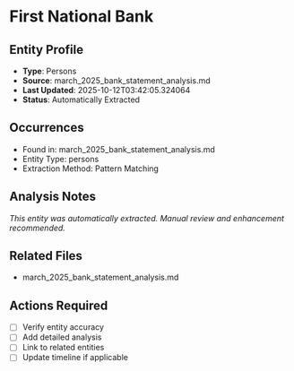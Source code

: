 # First National Bank

## Entity Profile
- **Type**: Persons
- **Source**: march_2025_bank_statement_analysis.md
- **Last Updated**: 2025-10-12T03:42:05.324064
- **Status**: Automatically Extracted

## Occurrences
- Found in: march_2025_bank_statement_analysis.md
- Entity Type: persons
- Extraction Method: Pattern Matching

## Analysis Notes
*This entity was automatically extracted. Manual review and enhancement recommended.*

## Related Files
- march_2025_bank_statement_analysis.md

## Actions Required
- [ ] Verify entity accuracy
- [ ] Add detailed analysis
- [ ] Link to related entities
- [ ] Update timeline if applicable
